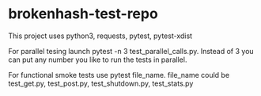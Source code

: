 # brokenhash-test-repo

This project uses python3, requests, pytest, pytest-xdist

For parallel tesing launch pytest -n 3 test_parallel_calls.py. Instead of 3 you can put any number you like to run the tests in parallel.

For functional smoke tests use pytest file_name. file_name could be test_get.py, test_post.py, test_shutdown.py, test_stats.py

